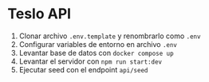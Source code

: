 # Teslo API

1. Clonar archivo `.env.template` y renombrarlo como `.env`
2. Configurar variables de entorno en archivo `.env`
3. Levantar base de datos con `docker compose up`
4. Levantar el servidor con `npm run start:dev`
5. Ejecutar seed con el endpoint `api/seed`

